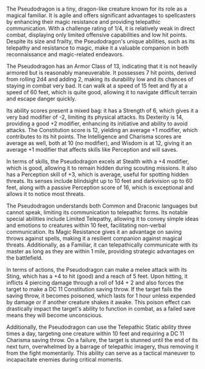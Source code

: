 The Pseudodragon is a tiny, dragon-like creature known for its role as a magical familiar. It is agile and offers significant advantages to spellcasters by enhancing their magic resistance and providing telepathic communication. With a challenge rating of 1/4, it is relatively weak in direct combat, displaying only limited offensive capabilities and low hit points. Despite its size and frailty, the Pseudodragon's unique abilities, such as its telepathy and resistance to magic, make it a valuable companion in both reconnaissance and magic-related endeavors.

The Pseudodragon has an Armor Class of 13, indicating that it is not heavily armored but is reasonably maneuverable. It possesses 7 hit points, derived from rolling 2d4 and adding 2, making its durability low and its chances of staying in combat very bad. It can walk at a speed of 15 feet and fly at a speed of 60 feet, which is quite good, allowing it to navigate difficult terrain and escape danger quickly. 

Its ability scores present a mixed bag: it has a Strength of 6, which gives it a very bad modifier of -2, limiting its physical attacks. Its Dexterity is 14, providing a good +2 modifier, enhancing its initiative and ability to avoid attacks. The Constitution score is 12, yielding an average +1 modifier, which contributes to its hit points. The Intelligence and Charisma scores are average as well, both at 10 (no modifier), and Wisdom is at 12, giving it an average +1 modifier that affects skills like Perception and will saves.

In terms of skills, the Pseudodragon excels at Stealth with a +4 modifier, which is good, allowing it to remain hidden during scouting missions. It also has a Perception skill of +3, which is average, useful for spotting hidden threats. Its senses include blindsight up to 10 feet and darkvision up to 60 feet, along with a passive Perception score of 16, which is exceptional and allows it to notice most threats.

The Pseudodragon understands both Common and Draconic languages but cannot speak, limiting its communication to telepathic forms. Its notable special abilities include Limited Telepathy, allowing it to convey simple ideas and emotions to creatures within 10 feet, facilitating non-verbal communication. Its Magic Resistance gives it an advantage on saving throws against spells, making it a resilient companion against magical threats. Additionally, as a Familiar, it can telepathically communicate with its master as long as they are within 1 mile, providing strategic advantages on the battlefield.

In terms of actions, the Pseudodragon can make a melee attack with its Sting, which has a +4 to hit (good) and a reach of 5 feet. Upon hitting, it inflicts 4 piercing damage through a roll of 1d4 + 2 and also forces the target to make a DC 11 Constitution saving throw. If the target fails the saving throw, it becomes poisoned, which lasts for 1 hour unless expended by damage or if another creature shakes it awake. This poison effect can drastically impact the target's ability to function in combat, as a failed save means they will become unconscious.

Additionally, the Pseudodragon can use the Telepathic Static ability three times a day, targeting one creature within 10 feet and requiring a DC 11 Charisma saving throw. On a failure, the target is stunned until the end of its next turn, overwhelmed by a barrage of telepathic imagery, thus removing it from the fight momentarily. This ability can serve as a tactical maneuver to incapacitate enemies during critical moments.